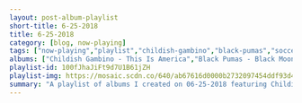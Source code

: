 ```yaml
---
layout: post-album-playlist
short-title: 6-25-2018
title: 6-25-2018
category: [blog, now-playing]
tags: ["now-playing","playlist","childish-gambino","black-pumas","soccer-mommy","flasher","snail-mail","the-low-anthem","culture-abuse","courtney-marie-andrews","neko-case","painted-palms"]
albums: ["Childish Gambino - This Is America","Black Pumas - Black Moon Rising","Soccer Mommy - Clean","Flasher - Constant Image","Snail Mail - Lush","The Low Anthem - The Salt Doll Went to Measure the Depth of the Sea","Culture Abuse - Bay Dream","Courtney Marie Andrews - May Your Kindness Remain","Neko Case - Hell-On","Painted Palms - Horizons"]
playlist-id: 100fJhaJiFt9d7U1B61jZH
playlist-img: https://mosaic.scdn.co/640/ab67616d0000b2732097454ddf93d4fe9494e90cab67616d0000b2733504664c17b7b99a3cb7d116ab67616d0000b2735b3865880c7946fd6283db25ab67616d0000b27385ab7c452446953c3355b18a
summary: "A playlist of albums I created on 06-25-2018 featuring Childish Gambino, Black Pumas, Soccer Mommy, Flasher, Snail Mail, The Low Anthem, Culture Abuse, Courtney Marie Andrews, Neko Case, and Painted Palms"
---
```

